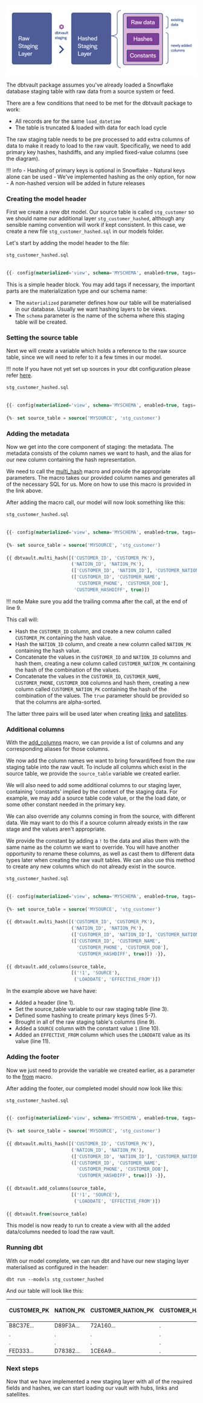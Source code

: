 ![alt text](./assets/images/staging.png "Staging from a raw table to the raw vault")

The dbtvault package assumes you've already loaded a Snowflake database staging table with raw data 
from a source system or feed.

There are a few conditions that need to be met for the dbtvault package to work:

- All records are for the same ```load_datetime```
- The table is truncated & loaded with data for each load cycle

The raw staging table needs to be pre processed to add extra columns of data to make it ready to load to the raw vault.
Specifically, we need to add primary key hashes, hashdiffs, and any implied fixed-value columns (see the diagram).

!!! info
    - Hashing of primary keys is optional in Snowflake
    - Natural keys alone can be used
    - We've implemented hashing as the only option, for now
    - A non-hashed version will be added in future releases

### Creating the model header

First we create a new dbt model. Our source table is called ```stg_customer``` 
so we should name our additional layer ```stg_customer_hashed```, although any sensible naming convention will work if 
kept consistent. In this case, we create a new file ```stg_customer_hashed.sql``` in our models folder.

Let's start by adding the model header to the file:

```stg_customer_hashed.sql```
```sql

{{- config(materialized='view', schema='MYSCHEMA', enabled=true, tags='staging') -}}

```

This is a simple header block. You may add tags if necessary, the important parts are the materialization type and 
our schema name:

- The ```materialized``` parameter defines how our table will be materialised in our database. 
Usually we want hashing layers to be views.
- The ```schema``` parameter is the name of the schema where this staging table will be created.

### Setting the source table

Next we will create a variable which holds a reference to the raw source table, since we will need to refer to it a few times
in our model.

!!! note
    If you have not yet set up sources in your dbt configuration please refer [here](gettingstarted.md#setting-up-sources).


```stg_customer_hashed.sql```
```sql hl_lines="3"

{{- config(materialized='view', schema='MYSCHEMA', enabled=true, tags='staging') -}}

{%- set source_table = source('MYSOURCE', 'stg_customer')                        -%}
```

### Adding the metadata

Now we get into the core component of staging: the metadata. 
The metadata consists of the column names we want to hash, and the alias for our new 
column containing the hash representation.

We need to call the [multi_hash](macros.md#multi_hash) macro and provide the appropriate parameters. The macro takes
our provided column names and generates all of the necessary SQL for us. More on how to use this macro is 
provided in the link above.

After adding the macro call, our model will now look something like this:

```stg_customer_hashed.sql```
```sql hl_lines="5 6 7 8 9 10"

{{- config(materialized='view', schema='MYSCHEMA', enabled=true, tags='staging') -}} 
                                                                                 
{%- set source_table = source('MYSOURCE', 'stg_customer')                        -%}
                                                                                   
{{ dbtvault.multi_hash([('CUSTOMER_ID', 'CUSTOMER_PK'),                           
                        ('NATION_ID', 'NATION_PK'),                               
                        (['CUSTOMER_ID', 'NATION_ID'], 'CUSTOMER_NATION_PK'),     
                        (['CUSTOMER_ID', 'CUSTOMER_NAME',                         
                          'CUSTOMER_PHONE', 'CUSTOMER_DOB'],                      
                         'CUSTOMER_HASHDIFF', true)])                            -}},
```

!!! note
    Make sure you add the trailing comma after the call, at the end of line 9.
    
This call will:

- Hash the ```CUSTOMER_ID``` column, and create a new column called ```CUSTOMER_PK``` containing the hash 
value.
- Hash the ```NATION_ID``` column, and create a new column called ```NATION_PK``` containing the hash 
value.
- Concatenate the values in the ```CUSTOMER_ID``` and ```NATION_ID``` columns and hash them, creating a new
column called ```CUSTOMER_NATION_PK``` containing the hash of the combination of the values.
- Concatenate the values in the ```CUSTOMER_ID```, ```CUSTOMER_NAME```, ```CUSTOMER_PHONE```, ```CUSTOMER_DOB``` 
columns and hash them, creating a new column called ```CUSTOMER_NATION_PK``` containing the hash of the 
combination of the values. The ```true``` parameter should be provided so that the columns are alpha-sorted. 

The latter three pairs will be used later when creating [links](links.md) and [satellites](satellites.md).
    
### Additional columns

With the [add_columns](macros.md#add_columns) macro, we can provide a list of columns and any corresponding aliases for 
those columns.

We now add the column names we want to bring forward/feed from the raw staging table into the raw vault.
To include all columns which exist in the source table, we provide the ```source_table``` variable we created earlier.

We will also need to add some additional columns to our staging layer, containing 'constants' implied by the context of the 
staging data. For example, we may add a source table code value, or the the load date, or some other constant needed in
the primary key.

We can also override any columns coming in from the source, with different data. We may want to do this if a source 
column already exists in the raw stage and the values aren't appropriate.
 
We provide the constant by adding a ```!``` to the data and alias them with the same name as the column we want to 
override. You will have another opportunity to rename these columns, as well as cast them to different data types
later when creating the raw vault tables. We can also use this method to create any new columns which do not already 
exist in the source.


```stg_customer_hashed.sql```
```sql hl_lines="11 12 13"

{{- config(materialized='view', schema='MYSCHEMA', enabled=true, tags='staging')    -}} 

{%- set source_table = source('MYSOURCE', 'stg_customer')                           -%}
                                                                                     
{{ dbtvault.multi_hash([('CUSTOMER_ID', 'CUSTOMER_PK'),
                        ('NATION_ID', 'NATION_PK'),
                        (['CUSTOMER_ID', 'NATION_ID'], 'CUSTOMER_NATION_PK'),
                        (['CUSTOMER_ID', 'CUSTOMER_NAME',
                          'CUSTOMER_PHONE', 'CUSTOMER_DOB'], 
                          'CUSTOMER_HASHDIFF', true)]) -}},

{{ dbtvault.add_columns(source_table,
                        [('!1', 'SOURCE'),
                         ('LOADDATE', 'EFFECTIVE_FROM')])                            }}

```

In the example above we have have:

- Added a header (line 1).
- Set the source_table variable to our raw staging table (line 3).
- Defined some hashing to create primary keys (lines 5-7).
- Brought in all of the raw staging table's columns (line 9).
- Added a ```SOURCE``` column with the constant value ```1``` (line 10).
- Added an ```EFFECTIVE_FROM``` column which uses the ```LOADDATE``` value as its value (line 11).
    
### Adding the footer

Now we just need to provide the variable we created earlier, as a parameter to the [from](macros.md#from)
macro.

After adding the footer, our completed model should now look like this:

```stg_customer_hashed.sql```
```sql hl_lines="16"

{{- config(materialized='view', schema='MYSCHEMA', enabled=true, tags='staging')    -}} 

{%- set source_table = source('MYSOURCE', 'stg_customer')                           -%}
                                                                                     
{{ dbtvault.multi_hash([('CUSTOMER_ID', 'CUSTOMER_PK'),
                        ('NATION_ID', 'NATION_PK'),
                        (['CUSTOMER_ID', 'NATION_ID'], 'CUSTOMER_NATION_PK'),
                        (['CUSTOMER_ID', 'CUSTOMER_NAME',
                          'CUSTOMER_PHONE', 'CUSTOMER_DOB'], 
                          'CUSTOMER_HASHDIFF', true)]) -}},

{{ dbtvault.add_columns(source_table,
                        [('!1', 'SOURCE'),
                         ('LOADDATE', 'EFFECTIVE_FROM')])                            }}

{{ dbtvault.from(source_table)                                                       }}

``` 

This model is now ready to run to create a view with all the added data/columns needed to load the raw vault.

### Running dbt

With our model complete, we can run dbt and have our new staging layer materialised as configured in the header:

```dbt run --models stg_customer_hashed```

And our table will look like this:

| CUSTOMER_PK  | NATION_PK    | CUSTOMER_NATION_PK  | CUSTOMER_HASHDIFF   | (source table columns) | EFFECTIVE_FROM | SOURCE       |
| ------------ | ------------ | ------------------- | ------------------- | ---------------------- | -------------- | ------------ |
| B8C37E...    | D89F3A...    | 72A160...           | .                   | .                      | 1993-01-01     | 1            |
| .            | .            | .                   | .                   | .                      | .              | .            |
| .            | .            | .                   | .                   | .                      | .              | .            |
| FED333...    | D78382...    | 1CE6A9...           | .                   | .                      | 1993-01-01     | 1            |

### Next steps

Now that we have implemented a new staging layer with all of the required fields and hashes, we can start loading our vault
with hubs, links and satellites.